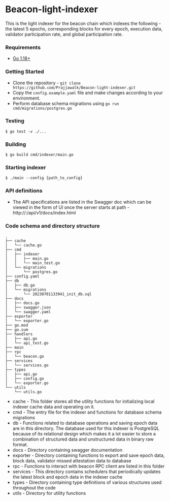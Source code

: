 # Beacon-light-indexer

This is the light indexer for the beacon chain which indexes the following - the latest 5 epochs, corresponding blocks for every epoch, execution data, validator participation rate, and global participation rate.

### Requirements

* [Go 1.18+](https://golang.org/dl/)

### Getting Started

- Clone the repository - `git clone https://github.com/Prajjawalk/Beacon-light-indexer.git`
- Copy the `config.example.yaml` file and make changes according to your environment.
- Perform database schema migrations using `go run cmd/migrations/postgres.go`

### Testing
```
$ go test -v ./...
```
### Building
```
$ go build cmd/indexer/main.go 
```

### Starting indexer
```
$ ./main --config {path_to_config}
```

### API definitions 
- The API specifications are listed in the Swagger doc which can be viewed in the form of UI once the server starts at path - http://<host>:<port>/api/v1/docs/index.html
  
### Code schema and directory structure
```
.
├── cache
│   └── cache.go
├── cmd
│   ├── indexer
│   │   ├── main.go
│   │   └── main_test.go
│   └── migrations
│       └── postgres.go
├── config.yaml
├── db
│   ├── db.go
│   └── migrations
│       └── 20230701133941_init_db.sql
├── docs
│   ├── docs.go
│   ├── swagger.json
│   └── swagger.yaml
├── exporter
│   └── exporter.go
├── go.mod
├── go.sum
├── handlers
│   ├── api.go
│   └── api_test.go
├── main
├── rpc
│   └── beacon.go
├── services
│   └── services.go
├── types
│   ├── api.go
│   ├── config.go
│   └── exporter.go
└── utils
    └── utils.go
```

- cache - This folder stores all the utility functions for initializing local indexer cache data and operating on it.
- cmd - The entry file for the indexer and functions for database schema migrations
- db - Functions related to database operations and saving epoch data are in this directory. The database used for this indexer is PostgreSQL because of its relational design which makes it a lot easier to store a combination of structured data and unstructured data in binary raw format.
- docs - Directory containing swagger documentation
- exporter - Directory containing functions to export and save epoch data, block data, validator missed attestation data to database
- rpc - Functions to interact with beacon RPC client are listed in this folder
- services - This directory contains schedulers that periodically updates the latest block and epoch data in the indexer cache
- types - Directory containing type definitions of various structures used throughout the code
- utils - Directory for utility functions
